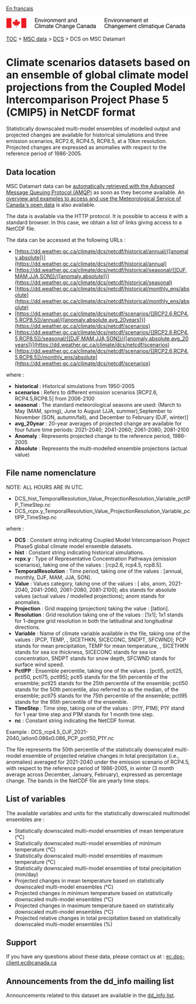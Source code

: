 [En français](readme_dcs-datamart_fr.md)

![ECCC logo](../../img_eccc-logo.png)

[TOC](../../readme_en.md) > [MSC data](../readme_en.md) > [DCS](readme_dcs_en.md) > DCS on MSC Datamart

# Climate scenarios datasets based on an ensemble of global climate model projections from the Coupled Model Intercomparison Project Phase 5 (CMIP5) in NetCDF format

Statistically downscaled multi-model ensembles of modelled output and projected changes are available for historical simulations and three emission scenarios, RCP2.6, RCP4.5, RCP8.5, at a 10km resolution.  Projected changes are expressed as anomalies with respect to the reference period of 1986-2005.

## Data location

MSC Datamart data can be [automatically retrieved with the Advanced Message Queuing Protocol (AMQP)](../../msc-datamart/amqp_en.md) as soon as they become available. An [overview and examples to access and use the Meteorological Service of Canada's open data](../../usage/readme_en.md) is also available.

The data is available via the HTTP protocol. It is possible to access it with a standard browser. In this case, we obtain a list of links giving access to a NetCDF file.

The data can be accessed at the following URLs :

* [https://dd.weather.gc.ca/climate/dcs/netcdf/historical/annual/{[anomaly,absolute]}](https://dd.weather.gc.ca/climate/dcs/netcdf/historical/annual)
* [https://dd.weather.gc.ca/climate/dcs/netcdf/historical/seasonal/{[DJF,MAM,JJA,SON]}/{[anomaly,absolute]}](https://dd.weather.gc.ca/climate/dcs/netcdf/historical/seasonal)
* [https://dd.weather.gc.ca/climate/dcs/netcdf/historical/monthly_ens/absolute](https://dd.weather.gc.ca/climate/dcs/netcdf/historical/monthly_ens/absolute)
* [https://dd.weather.gc.ca/climate/dcs/netcdf/scenarios/{[RCP2.6,RCP4.5,RCP8.5]}/annual/{[anomaly,absolute,avg_20years]}](https://dd.weather.gc.ca/climate/dcs/netcdf/scenarios)                                                                
* [https://dd.weather.gc.ca/climate/dcs/netcdf/scenarios/{[RCP2.6,RCP4.5,RCP8.5]}/seasonal/{[DJF,MAM,JJA,SON]}/{[anomaly,absolute,avg_20years]}](https://dd.weather.gc.ca/climate/dcs/netcdf/scenarios)                                                                     
* [https://dd.weather.gc.ca/climate/dcs/netcdf/scenarios/{[RCP2.6,RCP4.5,RCP8.5]}/monthly_ens/absolute](https://dd.weather.gc.ca/climate/dcs/netcdf/scenarios)

where :

* __historical__ : Historical simulations from 1950-2005
* __scenarios__ : Refers to different emission scenarios [RCP2.6, RCP4.5,RCP8.5] from 2006-2100
* __seasonal__ : The standard meteorological seasons are used: (March to May (MAM, spring), June to August (JJA, summer),September to November (SON, autumn/fall), and December to February (DJF, winter)]
* __avg_20year__ : 20-year averages of projected change are available for four future time periods: 2021-2040; 2041-2060; 2061-2080; 2081-2100
* __Anomaly__ : Represents projected change to the reference period, 1986-2005
* __Absolute__ : Represents the multi-modelled ensemble projections (actual value)

## File name nomenclature 

NOTE: ALL HOURS ARE IN UTC.

* DCS_hist_TemporalResolution_Value_ProjectionResolution_Variable_pctlPP_TimeStep.nc
* DCS_rcpx.y_TemporalResolution_Value_ProjectionResolution_Variable_pctlPP_TimeStep.nc

where :

* __DCS__ : Constant string indicating Coupled Model Intercomparison Project Phase5 global climate model ensemble datasets.
* __hist__ : Constant string indicating historical simulations.
* __rcpx.y__ : Type of Representative Concentration Pathways (emission scenarios), taking one of the values : [rcp2.6, rcp4.5, rcp8.5].
* __TemporalResolution__ : Time period, taking one of the values : [annual, monthly, DJF, MAM, JJA, SON].
* __Value__ : Values category, taking one of the values :  [ abs, anom, 2021-2040, 2041-2060, 2061-2080, 2081-2100]; abs stands for absolute values (actual values / modelled projections); anom stands for anomalies.
* __Projection__ : Grid mapping (projection) taking the value : [latlon].
* __Resolution__ : Grid resolution taking one of the values : [1x1]; 1x1 stands for 1-degree grid resolution in both the latitudinal and longitudinal directions.
* __Variable__ : Name of climate variable available in the file, taking one of the values : [PCP, TEMP, , SICETHKN, SICECONC, SNDPT, SFCWND]; PCP stands for mean precipitation, TEMP for mean temperature, , SICETHKN stands for sea ice thickness, SICECONC stands for sea ice concentration, SNDPT stands for snow depth, SFCWND stands for surface wind speed.
* __PctlPP__ : Ensemble percentile, taking one of the values : [pctl5, pctl25, pctl50, pctl75, pctl95]; pctl5 stands for the 5th percentile of the ensemble; pctl25 stands for the 25th percentile of the ensemble; pctl50 stands for the 50th percentile, also referred to as the median, of the ensemble; pctl75 stands for the 75th percentile of the ensemble; pctl95 stands for the 95th percentile of the ensemble.
* __TimeStep__ : Time step, taking one of the values : [P1Y, P1M]; P1Y stand for 1 year time step and P1M stands for 1 month time step.
* __nc__ : Constant string indicating the NetCDF format.

Example : DCS_rcp4.5_DJF_2021-2040_latlon0.086x0.086_PCP_pctl50_P1Y.nc

The file represents the 50th percentile of the statistically downscaled multi-model ensemble of projected relative changes in total precipitation (i.e., anomalies) averaged for 2021-2040 under the emission scenario of RCP4.5, with respect to the reference period of 1986-2005, in winter (3 month average across December, January, February), expressed as percentage change. The bands in the NetCDF file are yearly time steps.

## List of variables

The available variables and units for the statistically downscaled multimodel ensembles are :

* Statistically downscaled multi-model ensembles of mean temperature (°C)
* Statistically downscaled multi-model ensembles of minimum temperature (°C)
* Statistically downscaled multi-model ensembles of maximum temperature (°C)
* Statistically downscaled multi-model ensembles of total precipitation (mm/day)
* Projected changes in mean temperature based on statistically downscaled multi-model ensembles (°C)
* Projected changes in minimum temperature based on statistically downscaled multi-model ensembles (°C)
* Projected changes in maximum temperature based on statistically downscaled multi-model ensembles (°C)
* Projected relative changes in total precipitation based on statistically downscaled multi-model ensembles (%)

## Support

If you have any questions about these data, please contact us at : [ec.dps-client.ec@canada.ca](mailto:ec.dps-client.ec@canada.ca)

## Announcements from the dd_info mailing list 

Announcements related to this dataset are available in the [dd_info list](https://lists.ec.gc.ca/cgi-bin/mailman/listinfo/dd_info).


